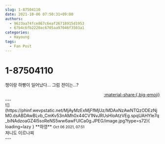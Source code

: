 ```yaml
---
slug: 1-87504110
date: 2021-10-06 07:50:31+09:00
authors:
  - 9623aa74fce867c6eaf26718915d1953
  - 67b4c6fb2220ac6705aa97046f3503a1
categories:
  - Hayoung
tags:
  - Fan Post
---
```


# 1-87504110

<div class="post-container" markdown="1">
<div class="content-container md-sidebar__scrollwrap" markdown="1">

챙이랑 하빵이 일어났다... 그럼 젼이는...?

</div>
</div>

<div style="text-align: right;" markdown="1">
<a href="https://weverse.io/fromis9/fanpost/1-87504110" style="text-align: right;">:material-share:{.big-emoji}</a>
</div>
---

<div class="comments-container md-sidebar__scrollwrap" markdown="1">
<div class="comment" markdown="1">
<div class='id-container' markdown="1">
![](https://phinf.wevpstatic.net/MjAyMzExMjFfMjUz/MDAxNzAwNTQzODEzNjM0.dsABDAwBLvb_CmKv53nAMh0x44CV1NvJRUsHloAtzVEg.spqUAHYle7q_biNAdzoaGZ4l5soReNS5ww6awFUlCa0g.JPEG/image.jpg?type=s72){ loading=lazy }
**<span class="artist">하영</span>** <small>Oct 06 2021, 07:51</small><br>
</div>
<div class='comment-body' markdown="1">
져니도 이르나찌
</div>
</div>
</div>
---
